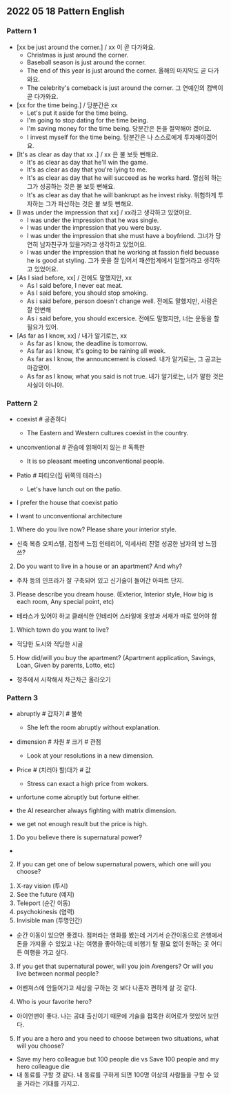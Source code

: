 ## 2022 05 18 Pattern English

### Pattern 1
- [xx be just around the corner.] / xx 이 곧 다가와요.
  - Christmas is just around the corner.
  - Baseball season is just around the corner.
  - The end of this year is just around the corner. 올해의 마지막도 곧 다가와요.
  - The celebrity's comeback is just around the corner.  그 연예인의 컴백이 곧 다가와요.
- [xx for the time being.] / 당분간은 xx
  - Let's put it aside for the time being.
  - I'm going to stop dating for the time being.
  - I'm saving money for the time being. 당분간은 돈을 절약해야 겠어요.
  - I invest myself for the time being. 당분간은 나 스스로에게 투자해야겠어요.
- [It's as clear as day that xx .] / xx 은 불 보듯 뻔해요.
  - It's as clear as day that he'll win the game.
  - It's as clear as day that you're lying to me.
  - It's as clear as day that he will succeed as he works hard. 열심히 하는 그가 성공하는 것은 불 보듯 뻔해요.
  - It's as clear as day that he will bankrupt as he invest risky. 위험하게 투자하는 그가 파산하는 것은 불 보듯 뻔해요.
- [I was under the impression that xx] / xx라고 생각하고 있었어요.
  - I was under the impression that he was single.
  - I was under the impression that you were busy.
  - I was under the impression that she must have a boyfriend. 그녀가 당연히 남자친구가 있을거라고 생각하고 있었어요.
  - I was under the impression that he working at fassion field becuase he is good at styling. 그가 옷을 잘 입어서 패션업계에서 일할거라고 생각하고 있었어요.
- [As I siad before, xx] / 전에도 말했지만, xx
  - As I said before, I never eat meat.
  - As I said before, you should stop smoking.
  - As i said before, person doesn't change well. 전에도 말했지만, 사람은 잘 안변해
  - As i said before, you should excersice. 전에도 말했지만, 너는 운동을 할 필요가 있어.
- [As far as I know, xx] / 내가 알기로는, xx
  - As far as I know, the deadline is tomorrow.
  - As far as I know, it's going to be raining all week.
  - As far as I know, the announcement is closed. 내가 알기로는, 그 공고는 마감됐어.
  - As far as I know, what you said is not true. 내가 알기로는, 너가 말한 것은 사실이 아니야.

### Pattern 2
- coexist # 공존하다
  - The Eastern and Western cultures coexist in the country.
- unconventional # 관습에 얽매이지 않는 # 독특한
  - It is so pleasant meeting unconventional people.
- Patio # 파티오(집 뒤쪽의 테라스)
  - Let's have lunch out on the patio.
  
- I prefer the house that coexist patio 
- I want to unconventional architecture

1. Where do you live now? Please share your interior style.
 - 신축 복층 오피스텔, 검정색 느낌 인테리어, 악세사리 진열 성공한 남자의 방 느낌쓰? 
2. Do you want to live in a house or an apartment? And why?
 -  주차 등의 인프라가 잘 구축되어 있고 신기술이 들어간 아파트 단지.
  
3. Please describe you dream house.
(Exterior, Interior style, How big is each room, Any special point, etc)
 -  테라스가 있어야 하고 클래식한 인테리어 스타일에 옷방과 서재가 따로 있어야 함

1. Which town do you want to live?
 - 적당한 도시와 적당한 시골
  
5. How did/will you buy the apartment?
(Apartment application, ​Savings, Loan, Given by parents, Lotto, etc)
 - 청주에서 시작해서 차근차근 올라오기

### Pattern 3
- abruptly # 갑자기 # 불쑥
  - She left the room abruptly without explanation.
- dimension # 차원 # 크기 # 관점
  - Look at your resolutions in a new dimension.
- Price # (치러야 할)대가 # 값
  - Stress can exact a high price from wokers.
  
- unfortune come abruptly but fortune either.
- the AI researcher always fighting with matrix dimension.
- we get not enough result but the price is high.

1. Do you believe there is supernatural power?
 - 
2. If you can get one of below supernatural powers, which one will you choose?
1) X-ray vision (투시)
2) See the future (예지)
3) Teleport (순간 이동)
4) psychokinesis (염력)
5) Invisible man (투명인간)
 - 순간 이동이 있으면 좋겠다. 점퍼라는 영화를 봤는데 거기서 순간이동으로 은행에서 돈을 가져올 수 있었고 나는 여행을 좋아하는데 비행기 탈 필요 없이 원하는 곳 어디든 여행을 가고 싶다.

3. If you get that supernatural power, will you join Avengers? Or will you live between normal people?
 - 어벤져스에 안들어가고 세상을 구하는 것 보다 나혼자 편하게 살 것 같다.

4. Who is your favorite hero?
 - 아이언맨이 좋다. 나는 공대 출신이기 때문에 기술을 접목한 히어로가 멋있어 보인다.

5. If you are a hero and you need to choose between two situations, what will you choose?
 -  Save my hero colleague but 100 people die vs Save 100 people and my hero colleague die
 -  내 동료를 구할 것 같다. 내 동료를 구하게 되면 100명 이상의 사람들을 구할 수 있을 거라는 기대를 가지고.